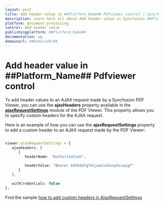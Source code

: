 ```yaml
---
layout: post
title: Add header value in ##Platform_Name## Pdfviewer control | Syncfusion
description: Learn here all about Add header value in Syncfusion ##Platform_Name## Pdfviewer control of Syncfusion Essential JS 2 and more.
platform: document-processing
control: Add header value
publishingplatform: ##Platform_Name##
documentation: ug
domainurl: ##DomainURL##
---
```


# Add header value in ##Platform_Name## Pdfviewer control

To add header values to an AJAX request made by a Syncfusion PDF Viewer, you can use the **ajaxHeaders** property available in the [**ajaxRequestSettings**](https://helpej2.syncfusion.com/documentation/api/pdfviewer/#ajaxrequestsettings) module of the PDF Viewer. This property allows you to specify custom headers for the AJAX request.

Here is an example of how you can use the **ajaxRequestSettings** property to add a custom header to an AJAX request made by the PDF Viewer:

```ts

viewer.ajaxRequestSettings = {
   ajaxHeaders: [
      {
         headerName: "Authorization",

         headerValue: "Bearer 64565dfgfdsjweiuvbiuyhiueygf"
      }
   ],

   withCredentials: false
};

```

Find the sample [how to add custom headers in AjaxRequestSettings](https://stackblitz.com/edit/typescript-nv1way?file=index.ts)